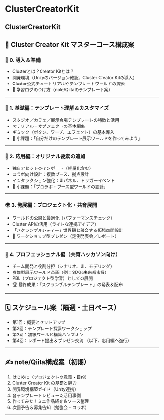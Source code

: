 # ClusterCreatorKit
ClusterCreatorKit
---

## 📘 Cluster Creator Kit マスターコース構成案

### 🔰 0. 導入＆準備
- Clusterとは？Creator Kitとは？
- 開発環境（Unityのバージョン確認、Cluster Creator Kitの導入）
- Cluster公式チュートリアルやテンプレートワールドの探索
- 📒 学習ログのつけ方（note/Qiitaのテンプレート案）

---

### 🧱 1. 基礎編：テンプレート理解＆カスタマイズ
- スタジオ／カフェ／展示会場テンプレートの特徴と活用
- マテリアル・オブジェクトの基本編集
- ギミック（ボタン、ワープ、エフェクト）の基本導入
- 🎯 小課題：「自分だけのテンプレート展示ワールドを作ってみよう」

---

### 🔄 2. 応用編：オリジナル要素の追加
- 独自アセットのインポート（軽量化含む）
- コラボ向け設計：複数ブース、拠点設計
- インタラクション強化：UIパネル、トリガーイベント
- 🎨 小課題：「プロラボ・ブース型ワールドの設計」

---

### 🌍 3. 発展編：プロジェクト化・共育展開
- ワールドの公開と最適化（パフォーマンスチェック）
- Cluster APIの活用（ライトな連携アイデア）
- 「スクランブルシティー」世界観と融合する仮想空間設計
- 💬 ワークショップ型プレゼン（定例発表会／レポート）

---

### 🏁 4. プロフェッショナル編（共育ハッカソン向け）
- チーム開発と役割分担（シナリオ、UI、モデリング）
- 参加型展示ワールド企画（例：SDGs未来都市展）
- PBL（プロジェクト型学習）としての展開
- 🏆 最終成果：「スクランブルテンプレート」の発表＆配布

---

## 🗓️ スケジュール案（隔週・土日ペース）
- 第1回：概要とセットアップ
- 第2回：テンプレート探索ワークショップ
- 第3回：初級ワールド構築ハンズオン
- 第4回：レポート提出＆プレゼン交流
（以下、応用編へ進行）

---

## ✍️ note/Qiita構成案（初期）
1. はじめに（プロジェクトの意義・目的）
2. Cluster Creator Kit の基礎と魅力
3. 開発環境構築ガイド（Unity連携）
4. 各テンプレートレビュー＆活用事例
5. 作ってみた！ミニ作品紹介＆ソース整理
6. 次回予告＆募集告知（勉強会・コラボ）

---
